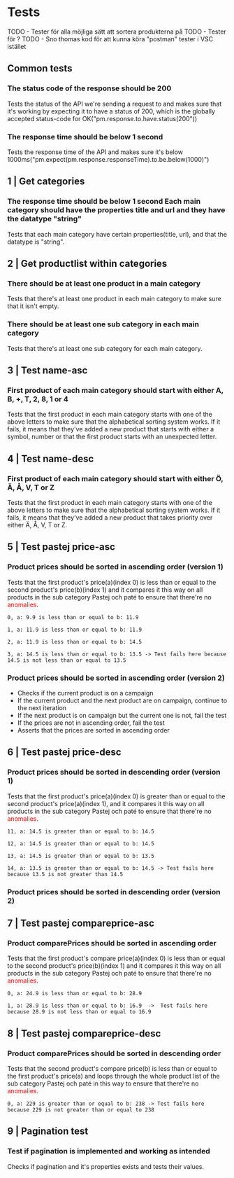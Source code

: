# Tests

TODO - Tester för alla möjliga sätt att sortera produkterna på
TODO - Tester för ?
TODO - Sno thomas kod för att kunna köra "postman" tester i VSC istället

## Common tests

### The status code of the response should be 200

Tests the status of the API we're sending a request to and makes sure that it's working by expecting it to have a status of 200, which is the globally accepted status-code for OK("pm.response.to.have.status(200"))

### The response time should be below 1 second

Tests the response time of the API and makes sure it's below 1000ms("pm.expect(pm.response.responseTime).to.be.below(1000)")

## 1 | Get categories

### The response time should be below 1 second  Each main category should have the properties title and url and they have the datatype "string"

Tests that each main category have certain properties(title, url), and that the datatype is "string".

## 2 | Get productlist within categories

### There should be at least one product in a main category

Tests that there's at least one product in each main category to make sure that it isn't empty.

### There should be at least one sub category in each main category

Tests that there's at least one sub category for each main category.

## 3 | Test name-asc

### First product of each main category should start with either A, B, +, T, 2, 8, 1 or 4
Tests that the first product in each main category starts with one of the above letters to make sure that the alphabetical sorting system works. If it fails, it means that they've added a new product that starts with either a symbol, number or that the first product starts with an unexpected letter.

## 4 | Test name-desc

### First product of each main category should start with either Ö, Ä, Å, V, T or Z
Tests that the first product in each main category starts with one of the above letters to make sure that the alphabetical sorting system works. If it fails, it means that they've added a new product that takes priority over either Ä, Å, V, T or Z.

## 5 | Test pastej price-asc

### Product prices should be sorted in ascending order (version 1)
Tests that the first product's price(a)(index 0) is less than or equal to the second product's price(b)(index 1) and it compares it this way on all products in the sub category Pastej och paté to ensure that there're no <span style="color:red">anomalies</span>.
```
0, a: 9.9 is less than or equal to b: 11.9 
 
1, a: 11.9 is less than or equal to b: 11.9 
 
2, a: 11.9 is less than or equal to b: 14.5 
 
3, a: 14.5 is less than or equal to b: 13.5 -> Test fails here because 14.5 is not less than or equal to 13.5
```

### Product prices should be sorted in ascending order (version 2)

- Checks if the current product is on a campaign
- If the current product and the next product are on campaign, continue to the next iteration
- If the next product is on campaign but the current one is not, fail the test
- If the prices are not in ascending order, fail the test
- Asserts that the prices are sorted in ascending order

## 6 | Test pastej price-desc

### Product prices should be sorted in descending order (version 1)
Tests that the first product's price(a)(index 0) is greater than or equal to the second product's price(a)(index 1), and it compares it this way on all products in the sub category Pastej och paté to ensure that there're no <span style="color:red">anomalies</span>.

```
11, a: 14.5 is greater than or equal to b: 14.5 
 
12, a: 14.5 is greater than or equal to b: 14.5 
 
13, a: 14.5 is greater than or equal to b: 13.5 
 
14, a: 13.5 is greater than or equal to b: 14.5 -> Test fails here because 13.5 is not greater than 14.5
```

### Product prices should be sorted in descending order (version 2)

## 7 | Test pastej compareprice-asc

### Product comparePrices should be sorted in ascending order
Tests that the first product's compare price(a)(index 0) is less than or equal to the second product's price(b)(index 1) and it compares it this way on all products in the sub category Pastej och paté to ensure that there're no <span style="color:red">anomalies</span>.
```
0, a: 24.9 is less than or equal to b: 28.9 
 
1, a: 28.9 is less than or equal to b: 16.9  ->  Test fails here because 28.9 is not less than or equal to 16.9
```

## 8 | Test pastej compareprice-desc

### Product comparePrices should be sorted in descending order
Tests that the second product's compare price(b) is less than or equal to the first product's price(a) and loops through the whole product list of the sub category Pastej och paté in this way to ensure that there're no <span style="color:red">anomalies</span>.
```
0, a: 229 is greater than or equal to b: 238 -> Test fails here because 229 is not greater than or equal to 238
```

## 9 | Pagination test

### Test if pagination is implemented and working as intended

Checks if pagination and it's properties exists and tests their values.
